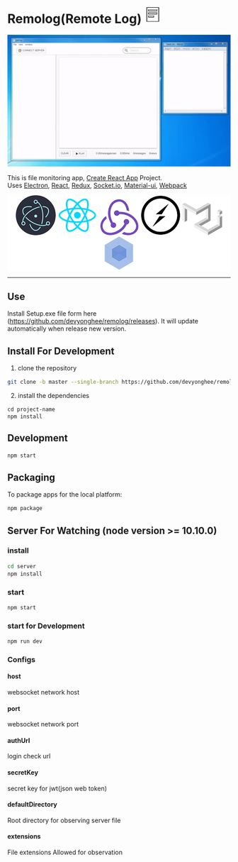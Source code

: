 # Remolog(Remote Log) ![remolog](./images/icon.png)

<div align="center" >

![example](./images/example.gif)

</div>

This is file monitoring app, [Create React App](https://reactjs.org/docs/create-a-new-react-app.html) Project.  
Uses [Electron](http://electron.atom.io/), [React](https://reactjs.org/), [Redux](https://github.com/reactjs/redux), [Socket.io](https://socket.io/), [Material-ui](https://material-ui.com/), [Webpack](https://webpack.js.org/)   

<div style="background-color: white; vertical-align: center" align="center" >

[![electron](./images/electron.png)](http://electron.atom.io/)
[![react](./images/react.png)](https://reactjs.org/)
[![redux](./images/redux.png)](https://github.com/reactjs/redux)
[![socketio](./images/socketio.png)](https://socket.io/)
[![material-ui](./images/material-ui.png)](https://material-ui.com/)
[![webpack](./images/webpack.png)](https://webpack.js.org/)

</div>

---

## Use
Install Setup.exe file form here (https://github.com/devyonghee/remolog/releases).
It will update automatically when release new version.

## Install For Development
1. clone the repository
```bash 
git clone -b master --single-branch https://github.com/devyonghee/remolog.git project-name
```

2. install the dependencies 
```
cd project-name
npm install
```

## Development
```bash
npm start
```

## Packaging
To package apps for the local platform:
```bash
npm package
```

## Server For Watching (node version >= 10.10.0)
### install 
```bash 
cd server
npm install
```

### start
```bash
npm start
```

### start for Development
```bash 
npm run dev
```

### Configs

#### host
websocket network host
#### port
websocket network port
#### authUrl
login check url
#### secretKey
secret key for jwt(json web token) 
#### defaultDirectory
Root directory for observing server file  
#### extensions
File extensions Allowed for observation
